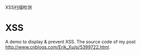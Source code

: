 XSS扫描检测
# XSS
A demo to display &amp; prevent XSS. The source code of my post http://www.cnblogs.com/Erik_Xu/p/5399722.html.
